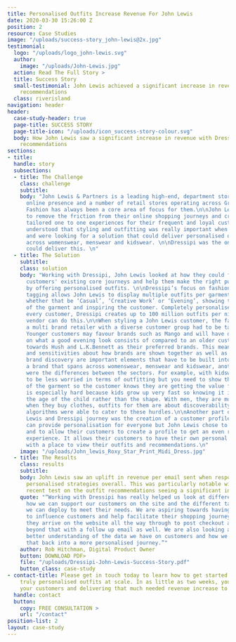 ```yaml
---
title: Personalised Outfits Increase Revenue For John Lewis
date: 2020-03-30 15:26:00 Z
position: 2
resource: Case Studies
image: "/uploads/success-story_john-lewis@2x.jpg"
testimonial:
  logo: "/uploads/logo_john-lewis.svg"
  author:
    image: "/uploads/John-Lewis.jpg"
  action: Read The Full Story >
  title: Success Story
  small-testimonial: John Lewis achieved a significant increase in revenue with outfit
    recommendations
  class: riverisland
navigation: header
header:
  case-study-header: true
  page-title: SUCCESS STORY
  page-title-icon: "/uploads/icon_success-story-colour.svg"
  body: How John Lewis saw a significant increase in revenue with Dressipi’s outfit
    recommendations
sections:
- title: 
  handle: story
  subsections:
  - title: The Challenge
    class: challenge
    subtitle: 
    body: "John Lewis & Partners is a leading high-end, department store with a large
      online presence and a number of retail stores operating across Great Britain.
      Fashion has always been a core area of focus for them.\n\nJohn Lewis wanted
      to remove the friction from their online shopping journeys and create truly
      tailored one to one experiences for their frequent and loyal customers. They
      understood that styling and outfitting was really important when selling fashion
      and were looking for a solution that could deliver personalised outfits at scale,
      across womenswear, menswear and kidswear. \n\nDressipi was the only vendor who
      could deliver this. \n"
  - title: The Solution
    subtitle: 
    class: solution
    body: "Working with Dressipi, John Lewis looked at how they could further optimise
      customers' existing core journeys and help them make the right purchase decisions
      by offering personalised outfits. \n\nDressipi’s focus on fashion and attribute
      tagging allows John Lewis to display multiple outfits per garment and by occasion
      whether that be ‘Casual’, ‘Creative Work’ or ‘Evening’, showing the versatility
      of the garment and inspiring the customer. Completely personalised to each and
      every customer, Dressipi creates up to 100 million outfits per night. No other
      vendor can do this.\n\nWhen styling a John Lewis customer, the fact they are
      a multi brand retailer with a diverse customer group had to be taken into account.
      Younger customers may favour brands such as Mango and will have different ideas
      on what a good evening look consists of compared to an older customer leaning
      towards Hush and L.K.Bennett as their preferred brands. This meant brand adjacency
      and sensitivities about how brands are shown together as well as inspirational
      brand discovery are important elements that have to be built into Dressipi recommendations.\n\nAs
      a brand that spans across womenswear, menswear and kidswear, another key consideration
      were the differences between the sectors. For example, with kidswear you need
      to be less worried in terms of outfitting but you need to show the versatility
      of the garment so the customer knows they are getting the value for money. It
      is especially hard because kids grow up very fast so knowing it is more about
      the age of the child rather than the shape. With men, they are much more consistent
      when they buy clothes, outfits for them are about discoverability. Dressipi’s
      algorithms were able to cater to these hurdles.\n\nAnother part of the John
      Lewis and Dressipi journey was the creation of a customer profile. Dressipi
      can provide personalisation for everyone but John Lewis chose to go a step further
      and to allow their customers to create a profile to get an even richer customer
      experience. It allows their customers to have their own personal style page
      with a place to view their outfits and recommendations.\n"
    image: "/uploads/John_lewis_Roxy_Star_Print_Midi_Dress.jpg"
  - title: The Results
    class: results
    subtitle: 
    body: John Lewis saw an uplift in revenue per email sent when responding with
      personalised strategies overall. This was particularly notable with the most
      recent test on the outfit recommendations seeing a significant increase in revenue.
    quote: "“Working with Dressipi has really helped us look at different ways in
      how we can support our customers on the site and the different tactics that
      we can deploy to meet their needs. We are aspiring towards having the ability
      to influence customers and help facilitate their shopping journey from the point
      they arrive on the website all the way through to post checkout and then even
      beyond that with a follow up email as well. We are also looking at having a
      better understanding of the data we have on customers and how we can help tie
      that back into a more personalised journey.”"
    author: Rob Hitchman, Digital Product Owner
    button: DOWNLOAD PDF>
    file: "/uploads/Dressipi-John-Lewis-Success-Story.pdf"
    button_class: case-study
- contact-title: Please get in touch today to learn how to get started on delivering
    truly personalised outfits at scale. In as little as two weeks, you’ll be inspiring
    your customers and delivering that much needed revenue increase to your brand.
  handle: contact
  button:
    copy: FREE CONSULTATION >
    url: "/contact"
position-list: 2
layout: case-study
---
```


